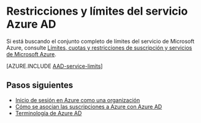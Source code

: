 <properties
	pageTitle="Restricciones y límites del servicio Azure AD"
	description="Restricciones de uso y otros límites de servicio para el servicio Azure Active Directory."
	services="active-directory"
	documentationCenter=""
	authors="curtand"
	manager="stevenpo"
	editor=""/>

<tags
	ms.service="active-directory"
	ms.devlang="na"
	ms.topic="article"
	ms.tgt_pltfrm="na"
	ms.workload="identity"
	ms.date="01/05/2016"
	ms.author="curtand"/>

# Restricciones y límites del servicio Azure AD

Si está buscando el conjunto completo de límites del servicio de Microsoft Azure, consulte [Límites, cuotas y restricciones de suscripción y servicios de Microsoft Azure](azure-subscription-service-limits.md).

[AZURE.INCLUDE [AAD-service-limits](../../includes/active-directory-service-limits-include.md)]

## Pasos siguientes
- [Inicio de sesión en Azure como una organización](sign-up-organization.md)
- [Cómo se asocian las suscripciones a Azure con Azure AD](active-directory-how-subscriptions-associated-directory.md)
- [Terminología de Azure AD](active-directory-terminology.md)

<!---HONumber=AcomDC_0107_2016-->